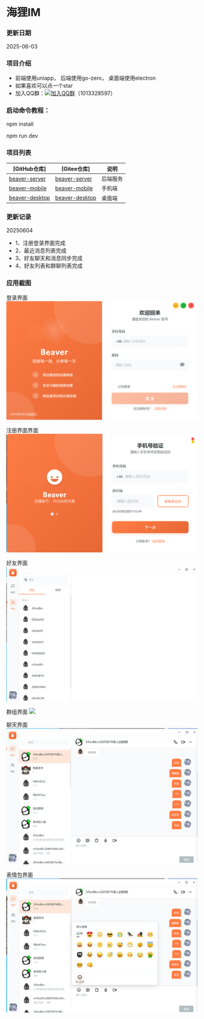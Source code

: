 # 海狸IM


### 更新日期
2025-06-03

### 项目介绍
+ 前端使用uniapp， 后端使用go-zero， 桌面端使用electron
+ 如果喜欢可以点一个star
+ 加入QQ群：[![加入QQ群](https://img.shields.io/badge/加入QQ群-1013328597-blue.svg)](https://qm.qq.com/q/82rbf7QBzO)（1013328597）



### 启动命令教程：

npm install

npm run dev




### 项目列表
| [GitHub仓库]    |   [Gitee仓库]    |说明                                                                                      
| ------------------------------------------------------------ | --------------------------------------------------------------------------|--------------------------------------------------------------------------|
| [beaver-server](https://github.com/wsrh8888/beaver-server)               |[beaver-server](https://gitee.com/dawwdadfrf/beaver-server)               | 后端服务  |
| [beaver-mobile](https://github.com/wsrh8888/beaver-mobile)        | [beaver-mobile](https://gitee.com/dawwdadfrf/beaver-mobile)               |手机端 |
| [beaver-desktop](https://github.com/wsrh8888/beaver-desktop)        | [beaver-desktop](https://gitee.com/dawwdadfrf/beaver-desktop)               |桌面端 |


### 更新记录
20250604
- 1、注册登录界面完成
- 2、最近消息列表完成
- 3、好友聊天和消息同步完成
- 4、好友列表和群聊列表完成

### 应用截图

登录界面
<img src="./static/login.png"/>

注册界面界面
<img src="./static/register.png"/>

好友界面
<img src="./static/friend.png"/>

群组界面
<img src="./static/qcode.png"/>

聊天界面
<img src="./static/chat.png"/>

表情包界面
<img src="./static/emjo.png"/>
